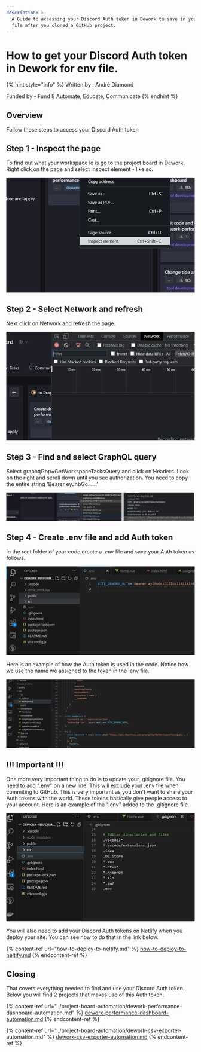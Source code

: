 ```yaml
---
description: >-
  A Guide to accessing your Discord Auth token in Dework to save in your .env
  file after you cloned a GitHub project.
---
```


# How to get your Discord Auth token in Dework for env file.

{% hint style="info" %}
Written by : André Diamond

Funded by - Fund 8 Automate, Educate, Communicate
{% endhint %}

## Overview

Follow these steps to access your Discord Auth token

## Step 1 - Inspect the page

To find out what your workspace id is go to the project board in Dework. Right click on the page and select inspect element - like so.

![](<../../.gitbook/assets/image (1) (1) (1) (1).png>)

## Step 2 - Select Network and refresh

Next click on Network and refresh the page.

![](<../../.gitbook/assets/image (3) (1) (1).png>)

## Step 3 - Find and select GraphQL query

Select graphql?op=GetWorkspaceTasksQuery and click on Headers. Look on the right and scroll down until you see authorization. You need to copy the entire string 'Bearer eyJhbGc......'

![](<../../.gitbook/assets/image (4).png>)

## Step 4 - Create .env file and add Auth token

&#x20;In the root folder of your code create a .env file and save your Auth token as follows.

![](<../../.gitbook/assets/image (2).png>)

Here is an example of how the Auth token is used in the code. Notice how we use the name we assigned to the token in the .env file.

![](../../.gitbook/assets/image.png)

## !!! Important !!!&#x20;

One more very important thing to do is to update your .gitignore file. You need to add ".env" on a new line. This will exclude your .env file when commiting to GitHub. This is very important as you don't want to share your Auth tokens with the world. These tokens basically give people access to your account. Here is an example of the ".env" added to the .gitignore file.

![](<../../.gitbook/assets/image (6).png>)

You will also need to add your Discord Auth tokens on Netlify when you deploy your site. You can see how to do that in the link below.

{% content-ref url="how-to-deploy-to-neltify.md" %}
[how-to-deploy-to-neltify.md](how-to-deploy-to-neltify.md)
{% endcontent-ref %}

## Closing

That covers everything needed to find and use your Discord Auth token. Below you will find 2 projects that makes use of this Auth token.

{% content-ref url="../project-board-automation/dework-performance-dashboard-automation.md" %}
[dework-performance-dashboard-automation.md](../project-board-automation/dework-performance-dashboard-automation.md)
{% endcontent-ref %}

{% content-ref url="../project-board-automation/dework-csv-exporter-automation.md" %}
[dework-csv-exporter-automation.md](../project-board-automation/dework-csv-exporter-automation.md)
{% endcontent-ref %}
